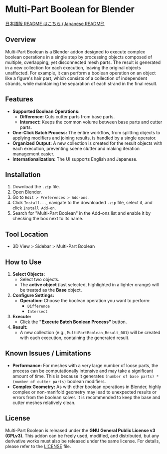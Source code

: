 # Multi-Part Boolean for Blender
[日本語版 README はこちら (Japanese README)](README_ja.md)
## Overview

Multi-Part Boolean is a Blender addon designed to execute complex boolean operations in a single step by processing objects composed of multiple, overlapping, yet disconnected mesh parts. The result is generated in a new collection for each execution, leaving the original objects unaffected.
For example, it can perform a boolean operation on an object like a figure's hair part, which consists of a collection of independent strands, while maintaining the separation of each strand in the final result.

## Features

*   **Supported Boolean Operations:**
    *   **Difference:** Cuts cutter parts from base parts.
    *   **Intersect:** Keeps the common volume between base parts and cutter parts.
*   **One-Click Batch Process:** The entire workflow, from splitting objects to applying modifiers and joining results, is handled by a single operator.
*   **Organized Output:** A new collection is created for the result objects with each execution, preventing scene clutter and making iteration management easier.
*   **Internationalization:** The UI supports English and Japanese.

## Installation

1.  Download the `.zip` file.
2.  Open Blender.
3.  Go to `Edit > Preferences > Add-ons`.
4.  Click `Install...`, navigate to the downloaded `.zip` file, select it, and click `Install Add-on`.
5.  Search for "Multi-Part Boolean" in the Add-ons list and enable it by checking the box next to its name.

## Tool Location
 *   3D View > Sidebar > Multi-Part Boolean
    
## How to Use

1.  **Select Objects:**
    *   Select two objects.
    *   The **active object** (last selected, highlighted in a lighter orange) will be treated as the **Base** object.
2.  **Configure Settings:**
    *   **Operation:** Choose the boolean operation you want to perform:
        *   `Difference`
        *   `Intersect`
3.  **Execute:**
    *   Click the **"Execute Batch Boolean Process"** button.
4.  **Result:**
    *   A new collection (e.g., `MultiPartBoolean_Result_001`) will be created with each execution, containing the generated result.

## Known Issues / Limitations

*   **Performance:** For meshes with a very large number of loose parts, the process can be computationally intensive and may take a significant amount of time. This is because it generates `(number of base parts) * (number of cutter parts)` boolean modifiers.
*   **Complex Geometry:** As with other boolean operations in Blender, highly complex or non-manifold geometry may lead to unexpected results or errors from the boolean solver. It is recommended to keep the base and cutter meshes relatively clean.

## License
Multi-Part Boolean is released under the **GNU General Public License v3 (GPLv3)**. This addon can be freely used, modified, and distributed, but any derivative works must also be released under the same license. For details, please refer to the [LICENSE](LICENSE) file.
